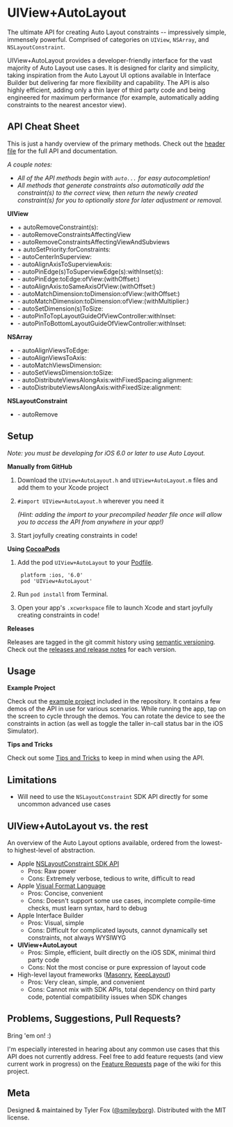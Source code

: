 UIView+AutoLayout
=================

The ultimate API for creating Auto Layout constraints -- impressively simple, immensely powerful. Comprised of categories on `UIView`, `NSArray`, and `NSLayoutConstraint`.

UIView+AutoLayout provides a developer-friendly interface for the vast majority of Auto Layout use cases. It is designed for clarity and simplicity, taking inspiration from the Auto Layout UI options available in Interface Builder but delivering far more flexibility and capability. The API is also highly efficient, adding only a thin layer of third party code and being engineered for maximum performance (for example, automatically adding constraints to the nearest ancestor view).

API Cheat Sheet
---------------

This is just a handy overview of the primary methods. Check out the [header file](https://github.com/smileyborg/UIView-AutoLayout/blob/master/Source/UIView%2BAutoLayout.h) for the full API and documentation.

*A couple notes:*

*	*All of the API methods begin with `auto...` for easy autocompletion!*
*	*All methods that generate constraints also automatically add the constraint(s) to the correct view, then return the newly created constraint(s) for you to optionally store for later adjustment or removal.*

**UIView**

*	\+ autoRemoveConstraint(s):
*	\- autoRemoveConstraintsAffectingView
*	\- autoRemoveConstraintsAffectingViewAndSubviews
*	\+ autoSetPriority:forConstraints:
*	\- autoCenterInSuperview:
*	\- autoAlignAxisToSuperviewAxis:
*	\- autoPinEdge(s)ToSuperviewEdge(s):withInset(s):
*	\- autoPinEdge:toEdge:ofView:(withOffset:)
*	\- autoAlignAxis:toSameAxisOfView:(withOffset:)
*	\- autoMatchDimension:toDimension:ofView:(withOffset:)
*	\- autoMatchDimension:toDimension:ofView:(withMultiplier:)
*	\- autoSetDimension(s)ToSize:
*	\- autoPinToTopLayoutGuideOfViewController:withInset:
*	\- autoPinToBottomLayoutGuideOfViewController:withInset:

**NSArray**

*	\- autoAlignViewsToEdge:
*	\- autoAlignViewsToAxis:
*	\- autoMatchViewsDimension:
*	\- autoSetViewsDimension:toSize:
*	\- autoDistributeViewsAlongAxis:withFixedSpacing:alignment:
*	\- autoDistributeViewsAlongAxis:withFixedSize:alignment:

**NSLayoutConstraint**

*	\- autoRemove

Setup
-----
*Note: you must be developing for iOS 6.0 or later to use Auto Layout.*

**Manually from GitHub**

1.	Download the `UIView+AutoLayout.h` and `UIView+AutoLayout.m` files and add them to your Xcode project
2.	`#import UIView+AutoLayout.h` wherever you need it

	*(Hint: adding the import to your precompiled header file once will allow you to access the API from anywhere in your app!)*
3.	Start joyfully creating constraints in code!

**Using [CocoaPods](http://cocoapods.org)**

1. Add the pod `UIView+AutoLayout` to your [Podfile](https://github.com/CocoaPods/CocoaPods/wiki/A-Podfile).

    	platform :ios, '6.0'
    	pod 'UIView+AutoLayout'

2. Run `pod install` from Terminal.
3. Open your app's `.xcworkspace` file to launch Xcode and start joyfully creating constraints in code!

**Releases**

Releases are tagged in the git commit history using [semantic versioning](http://semver.org). Check out the [releases and release notes](https://github.com/smileyborg/UIView-AutoLayout/releases) for each version.

Usage
-----

**Example Project**

Check out the [example project](https://github.com/smileyborg/UIView-AutoLayout/blob/master/Example/) included in the repository. It contains a few demos of the API in use for various scenarios. While running the app, tap on the screen to cycle through the demos. You can rotate the device to see the constraints in action (as well as toggle the taller in-call status bar in the iOS Simulator).

**Tips and Tricks**

Check out some [Tips and Tricks](https://github.com/smileyborg/UIView-AutoLayout/wiki/Tips-and-Tricks) to keep in mind when using the API.

Limitations
-----------

*	Will need to use the `NSLayoutConstraint` SDK API directly for some uncommon advanced use cases

UIView+AutoLayout vs. the rest
------------------------------

An overview of the Auto Layout options available, ordered from the lowest- to highest-level of abstraction.

*	Apple [NSLayoutConstraint SDK API](https://developer.apple.com/library/ios/documentation/AppKit/Reference/NSLayoutConstraint_Class/NSLayoutConstraint/NSLayoutConstraint.html#//apple_ref/doc/uid/TP40010628-CH1-SW18)
 	*	Pros: Raw power
	*	Cons: Extremely verbose, tedious to write, difficult to read
*	Apple [Visual Format Language](https://developer.apple.com/library/ios/documentation/UserExperience/Conceptual/AutolayoutPG/VisualFormatLanguage/VisualFormatLanguage.html)
	*	Pros: Concise, convenient
	*	Cons: Doesn't support some use cases, incomplete compile-time checks, must learn syntax, hard to debug
*	Apple Interface Builder
	*	Pros: Visual, simple
	* 	Cons: Difficult for complicated layouts, cannot dynamically set constraints, not always WYSIWYG
*	**UIView+AutoLayout**
	*	Pros: Simple, efficient, built directly on the iOS SDK, minimal third party code
	*	Cons: Not the most concise or pure expression of layout code
*	High-level layout frameworks ([Masonry](https://github.com/cloudkite/Masonry), [KeepLayout](https://github.com/iMartinKiss/KeepLayout))
	*	Pros: Very clean, simple, and convenient 
	*	Cons: Cannot mix with SDK APIs, total dependency on third party code, potential compatibility issues when SDK changes

Problems, Suggestions, Pull Requests?
-------------------------------------

Bring 'em on! :)

I'm especially interested in hearing about any common use cases that this API does not currently address. Feel free to add feature requests (and view current work in progress) on the [Feature Requests](https://github.com/smileyborg/UIView-AutoLayout/wiki/Feature-Requests) page of the wiki for this project.

Meta
----

Designed & maintained by Tyler Fox ([@smileyborg](https://twitter.com/smileyborg)). Distributed with the MIT license.
